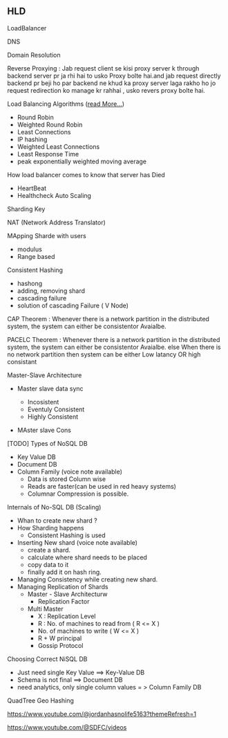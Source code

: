 ## HLD

LoadBalancer

DNS

Domain Resolution

Reverse Proxying
: Jab request client se  kisi proxy server k through backend server pr ja rhi hai  to usko Proxy bolte hai.and jab request directly backend pr beji ho par backend ne khud ka proxy server laga rakho ho jo request redirection ko manage kr rahhai , usko revers proxy bolte hai.  

Load Balancing Algorithms ([read More...](https://samwho.dev/load-balancing/))
- Round Robin
- Weighted Round Robin
- Least Connections
- IP hashing 
- Weighted Least Connections
- Least Response Time
- peak exponentially weighted moving average

How load balancer comes to know that server has Died
   - HeartBeat
   - Healthcheck
Auto Scaling

Sharding Key

NAT (Network Address Translator)

MApping Sharde with users
 - modulus
 - Range based 

Consistent Hashing
- hashong
- adding, removing shard
- cascading failure
- solution of cascading Failure ( V Node)


CAP Theorem
: Whenever there is a network partition in the distributed system, the system can either be consistentor Avaialbe.

PACELC Theorem
: Whenever there is a network partition in the distributed system, the system can either be consistentor Avaialbe.
else
When there is no network partition then system can be either Low latancy OR high consistant

Master-Slave Architecture
 - Master slave data sync
   - Incosistent
   - Eventuly Consistent
   - Highly Consistent
 
 - MAster slave Cons

 [TODO] Types of NoSQL DB 
 - Key Value DB
 - Document DB
 - Column Family (voice note available)
   - Data is stored Column wise
   - Reads are faster(can be used in red heavy systems)
   - Columnar Compression is possible.


Internals of No-SQL DB (Scaling)
   - Whan to create new shard ?
   - How Sharding happens
      - Consistent Hashing is used
   - Inserting New shard (voice note available)
      - create a shard.
      - calculate where shard needs to be placed
      - copy data to it
      - finally add it on hash ring.
   - Managing Consistency while creating new shard.
   - Managing Replication of Shards
      - Master - Slave Architecturw
         - Replication Factor
      - Multi Master
         - X : Replication Level
         - R : No. of machines to read from  ( R <= X )
         - No. of machines to write ( W <= X )
         -  R + W principal
         - Gossip Protocol

Choosing Correct NiSQL DB
  - Just need single Key Value  ==> Key-Value DB
  - Schema is not final ==> Document DB
  - need analytics, only single column values = > Column Family DB
  


QuadTree
Geo Hashing


https://www.youtube.com/@jordanhasnolife5163?themeRefresh=1


https://www.youtube.com/@SDFC/videos